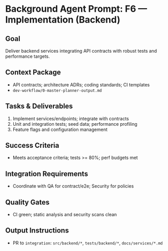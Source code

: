 # Background Agent Prompt: F6 — Implementation (Backend)

## Goal
Deliver backend services integrating API contracts with robust tests and performance targets.

## Context Package
- API contracts; architecture ADRs; coding standards; CI templates
- `dev-workflow/0-master-planner-output.md`

## Tasks & Deliverables
1. Implement services/endpoints; integrate with contracts
2. Unit and integration tests; seed data; performance profiling
3. Feature flags and configuration management

## Success Criteria
- Meets acceptance criteria; tests >= 80%; perf budgets met

## Integration Requirements
- Coordinate with QA for contract/e2e; Security for policies

## Quality Gates
- CI green; static analysis and security scans clean

## Output Instructions
- PR to `integration`: `src/backend/*`, `tests/backend/*`, `docs/services/*.md`
